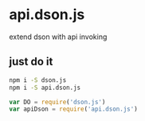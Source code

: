 # api.dson.js
extend dson with api invoking

## just do it

```bash
npm i -S dson.js
npm i -S api.dson.js
```

```js
var DO = require('dson.js')
var apiDson = require('api.dson.js')


```